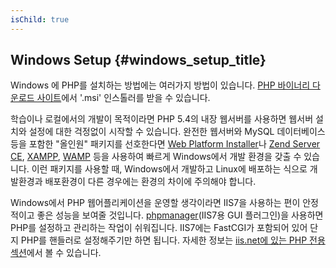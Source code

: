 ```yaml
---
isChild: true
---
```


## Windows Setup {#windows_setup_title}

Windows 에 PHP를 설치하는 방법에는 여러가지 방법이 있습니다. [PHP 바이너리 다운로드 사이트][php-downloads]에서 '.msi' 인스톨러를
받을 수 있습니다.

학습이나 로컬에서의 개발이 목적이라면 PHP 5.4의 내장 웹서버를 사용하면 웹서버 설치와 설정에 대한 걱정없이 시작할 수 있습니다.
완전한 웹서버와 MySQL 데이터베이스 등을 포함한 "올인원" 패키지를 선호한다면 [Web Platform Installer][wpi]나
[Zend Server CE][zsce], [XAMPP][xampp], [WAMP][wamp] 등을 사용하여 빠르게 Windows에서 개발 환경을 갖출 수 있습니다.
이런 패키지를 사용할 때, Windows에서 개발하고 Linux에 배포하는 식으로 개발환경과 배포환경이 다른 경우에는 환경의 차이에
주의해야 합니다.

Windows에서 PHP 웹어플리케이션을 운영할 생각이라면 IIS7을 사용하는 편이 안정적이고 좋은 성능을 보여줄 것입니다.
[phpmanager][phpmanager](IIS7용 GUI 플러그인)을 사용하면 PHP를 설정하고 관리하는 작업이 쉬워집니다.
IIS7에는 FastCGI가 포함되어 있어 단지 PHP를 핸들러로 설정해주기만 하면 됩니다. 자세한 정보는
[iis.net에 있는 PHP 전용 섹션][php-iis]에서 볼 수 있습니다.

[php-downloads]: http://windows.php.net
[phpmanager]: http://phpmanager.codeplex.com/
[wpi]: http://www.microsoft.com/web/downloads/platform.aspx
[zsce]: http://www.zend.com/en/products/server-ce/
[xampp]: http://www.apachefriends.org/en/xampp.html
[wamp]: http://www.wampserver.com/
[php-iis]: http://php.iis.net/
